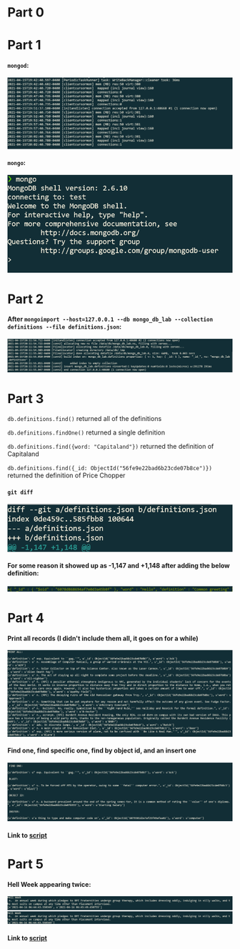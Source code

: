 # Part 0



# Part 1

#### `mongod`:

<img src="images/1.1.png">

#### `mongo`:

<img src="images/1.2.png">

# Part 2

#### After `mongoimport --host=127.0.0.1 --db mongo_db_lab --collection definitions --file definitions.json`:

<img src="images/2.png">

# Part 3

`db.definitions.find()` returned all of the definitions

`db.definitions.findOne()` returned a single definition

`db.definitions.find({word: "Capitaland"})` returned the definition of Capitaland

`db.definitions.find({_id: ObjectId("56fe9e22bad6b23cde07b8ce")})` returned the definition of Price Chopper

#### `git diff`

<img src="images/3.png">

#### For some reason it showed up as -1,147 and +1,148 after adding the below definition:

<img src="images/3.1.png">

# Part 4

#### Print all records (I didn't include them all, it goes on for a while)

<img src="images/4.1.png">

#### Find one, find specific one, find by object id, and an insert one

<img src="images/4.2.png">

#### Link to [script](https://github.com/BreadGarLick/mongodb_lab/blob/master/checkpoint4.py)

# Part 5

#### Hell Week appearing twice:

<img src="images/5.1.png">
<img src="images/5.2.png">


#### Link to [script](https://github.com/BreadGarLick/mongodb_lab/blob/master/checkpoint5.py)
